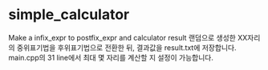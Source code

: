 # simple_calculator
Make a infix_expr to postfix_expr and calculator result
랜덤으로 생성한 XX자리의 중위표기법을 후위표기법으로 전환한 뒤, 결과값을 result.txt에 저장합니다.
main.cpp의 31 line에서 최대 몇 자리를 계산할 지 설정이 가능합니다.

